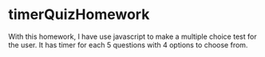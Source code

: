 # timerQuizHomework

With this homework, I have use javascript to make a multiple choice test for the user. It has timer for each 5 questions with 4 options to choose from.